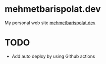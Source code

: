 # mehmetbarispolat.dev
My personal web site
[mehmetbarispolat.dev](https://www.mehmetbarispolat.dev)
# TODO

- Add auto deploy by using Github actions
